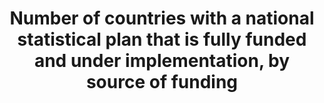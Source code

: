 ---
title: >-
  Number  of  countries  with  a  national  statistical  plan  that  is  fully  funded  and  under  implementation,  by  source  of  funding
permalink: /17-18-3/
sdg_goal: 17
layout: indicator
indicator: 17.18.3
indicator_variable: natstat_plan
graph: null
graph_type_description: Not  suitable
graph_status_notes: Posted
variable_description: null
variable_notes: null
un_designated_tier: '1'
un_custodial_agency: "PARIS21  (Partnering  Agencies:UNSD,  Regional  Commissions,  World  Bank)"
target_id: '17.18'
has_metadata: true
goal_meta_link: 'http://unstats.un.org/sdgs/files/metadata-compilation/Metadata-Goal-17.pdf'
goal_meta_link_page: 32
indicator_name: >-
  Number  of  countries  with  a  national  statistical  plan  that  is  fully  funded  and  under  implementation,  by  source  of  funding
target: >-
  By  2020,  enhance  capacity-building  support  to  developing  countries,  including  for  least  developed  countries  and  small  island  developing  States,  to  increase  significantly  the  availability  of  high-quality,  timely  and  reliable  data  disaggregated  by  income,  gender,  age,  race,  ethnicity,  migratory  status,  disability,  geographic  location  and  other  characteristics  relevant  in  national  contexts.
source_title: null
source_notes: null
published: true
actual_indicator_available: 'Existence  of  Funded  and  Implemented  National  Statistical  Program  '
us_method_of_computation: >-
  We  define  national  statistical  program  as  the  suite  of  Federal  statistical  programs  described  in  the  Office  of  Management  and  Budget's  Annual  Report  to  Congress  on  U.S.  Federal  Statistical  Programs.  The  report  describes  funding  and  implementation  status  by  program.  A  subset  of  this  same  infomration  is  provided  Analytical  Perspectives,  a  companion  document  to  the  President's  Budget  to  Congress.
comments_and_limitations: >-
  Programs  are  fully  funded  and  fully  implemented  to  the  extent  described  in  the  Annual  Report.  Budget  limitations  can  require  Federal  programs  to  reduce  the  scope  and/or  volume  of  initially  proposed  statistical  products.
periodicity: Annual
unit_of_measure: Yes/no
source_agency_staff_name: Jennifer  Park
source_agency_staff_email: jpark@omb.eop.gov
source_agency_survey_dataset: SSP/OIRA/OMB/EOP
source_url: >-
  https://www.whitehouse.gov/omb/inforeg_statpolicy  (See  Statistical  Programs  of  the  U.S.  Government)
graph_title: null 

---